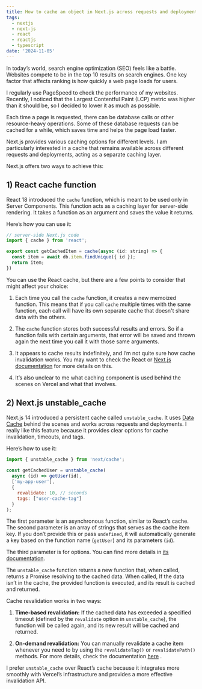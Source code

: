 ```yaml
---
title: How to cache an object in Next.js across requests and deployments
tags:
  - nextjs
  - next-js
  - react
  - reactjs
  - typescript
date: '2024-11-05'
---
```

In today’s world, search engine optimization (SEO) feels like a battle. Websites compete to be in the top 10 results on search engines. One key factor that affects ranking is how quickly a web page loads for users.

I regularly use PageSpeed to check the performance of my websites. Recently, I noticed that the Largest Contentful Paint (LCP) metric was higher than it should be, so I decided to lower it as much as possible.

Each time a page is requested, there can be database calls or other resource-heavy operations. Some of these database requests can be cached for a while, which saves time and helps the page load faster.

Next.js provides various caching options for different levels. I am particularly interested in a cache that remains available across different requests and deployments, acting as a separate caching layer.

Next.js offers two ways to achieve this:

## 1) React cache function

React 18 introduced the `cache` function, which is meant to be used only in Server Components. This function acts as a caching layer for server-side rendering. It takes a function as an argument and saves the value it returns.

Here’s how you can use it:

```javascript
// server-side Next.js code
import { cache } from 'react';

export const getCachedItem = cache(async (id: string) => {
  const item = await db.item.findUnique({ id });
  return item;
})
```

You can use the React cache, but there are a few points to consider that might affect your choice:

1.  Each time you call the `cache` function, it creates a new memoized function. This means that if you call `cache` multiple times with the same function, each call will have its own separate cache that doesn't share data with the others.
    
2.  The `cache` function stores both successful results and errors. So if a function fails with certain arguments, that error will be saved and thrown again the next time you call it with those same arguments.
    
3.  It appears to cache results indefinitely, and I’m not quite sure how cache invalidation works. You may want to check the React or [Next.js documentation](https://nextjs.org/docs/app/building-your-application/caching#react-cache-function) for more details on this.
    
4.  It’s also unclear to me what caching component is used behind the scenes on Vercel and what that involves.
    

## 2) Next.js unstable\_cache

Next.js 14 introduced a persistent cache called `unstable_cache`. It uses [Data Cache](https://nextjs.org/docs/app/building-your-application/caching#data-cache) behind the scenes and works across requests and deployments. I really like this feature because it provides clear options for cache invalidation, timeouts, and tags.

Here’s how to use it:

```javascript
import { unstable_cache } from 'next/cache';
 
const getCachedUser = unstable_cache(
  async (id) => getUser(id),
  ['my-app-user'],
  {
	revalidate: 10, // seconds
	tags: ["user-cache-tag"]
  }
);
```

The first parameter is an asynchronous function, similar to React’s cache. The second parameter is an array of strings that serves as the cache item key. If you don’t provide this or pass `undefined`, it will automatically generate a key based on the function name (`getUser`) and its parameters (`id`).

The third parameter is for options. You can find more details in [its documentation](https://nextjs.org/docs/14/app/api-reference/functions/unstable_cache#parameters).

The `unstable_cache` function returns a new function that, when called, returns a Promise resolving to the cached data. When called, If the data isn’t in the cache, the provided function is executed, and its result is cached and returned.

Cache revalidation works in two ways:

1.  **Time-based revalidation:** If the cached data has exceeded a specified timeout (defined by the `revalidate` option in `unstable_cache`), the function will be called again, and its new result will be cached and returned.
    
2.  **On-demand revalidation:** You can manually revalidate a cache item whenever you need to by using the `revalidateTag()` or `revalidatePath()` methods. For more details, check the documentation [here](https://nextjs.org/docs/app/building-your-application/caching#revalidatepath) .
    

I prefer `unstable_cache` over React’s cache because it integrates more smoothly with Vercel’s infrastructure and provides a more effective invalidation API.
